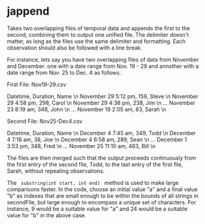 # jappend
Takes two overlapping files of temporal data and appends the first to the second, combining them to output one unified file. The delimiter doesn't matter, as long as the files use the same delimiter and formatting. Each observation should also be followed with a line break.

For instance, lets say you have two overlapping files of data from November and December: one with a date range from Nov. 19 - 29 and annother with a date range from Nov. 25 to Dec. 4 as follows. 

First File: Nov19-29.csv

Datetime, Duration, Name \n
November 29 5:12 pm, 159, Steve \n
November 29 4:58 pm, 298, Carol \n
November 29 4:38 pm, 238, Jim \n
...
November 23 8:19 am, 348, John \n
...
November 19 2:05 am, 83, Sarah \n

Second File: Nov25-Dec4.csv

Datetime, Duration, Name \n
December 4 7:45 am, 349, Todd \n
December 4 7:18 am, 38, Joe \n
December 4 6:58 am, 289, Sean \n
...
December 1 3:53 pm, 348, Fred \n
...
November 25 11:10 am, 483, Bill \n

The files are then merged such that the output proceeds continuously from the first entry of the second file, Todd, to the last entry of the first file, Sarah, without repeating observations.

The <code> substring(int start, int end) </code> method is used to make large comparisons faster. In the code, choose an initial value "a" and a final value "b" as indexes that are small enough to be within the bounds of all strings in secondFile, but large enough to encompass a unique set of characters. For instance, 9 would be a suitable value for "a" and 24 would be a suitable value for "b" in the above case. 
